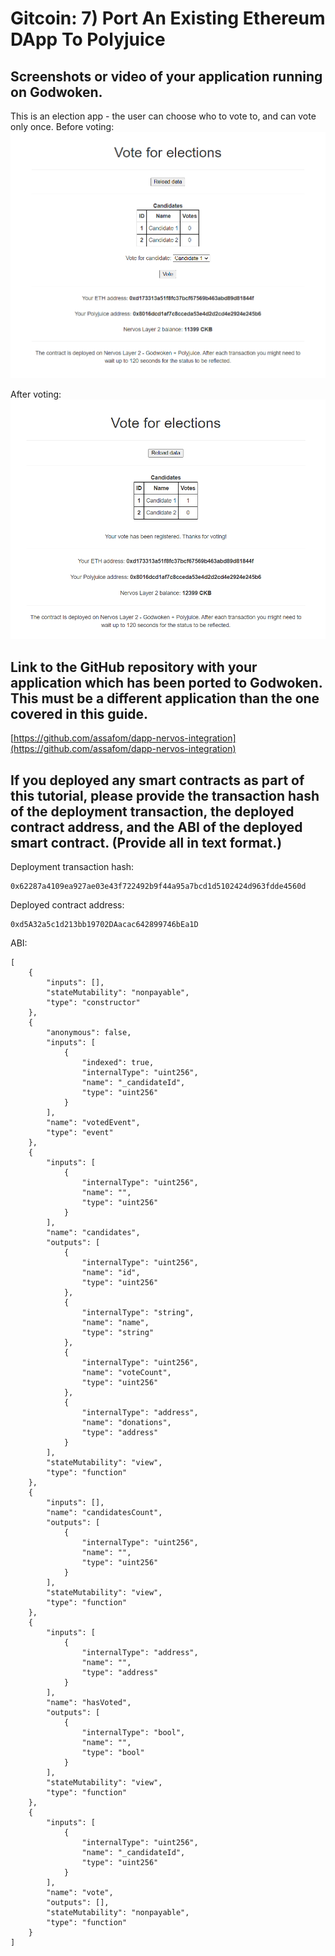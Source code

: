 # Gitcoin: 7) Port An Existing Ethereum DApp To Polyjuice

## Screenshots or video of your application running on Godwoken.
This is an election app - the user can choose who to vote to, and can vote only once.
Before voting:
![Before voting](7.1.1.png)

After voting:
![After voting](7.1.2.png)

## Link to the GitHub repository with your application which has been ported to Godwoken. This must be a different application than the one covered in this guide.
[https://github.com/assafom/dapp-nervos-integration](https://github.com/assafom/dapp-nervos-integration)

## If you deployed any smart contracts as part of this tutorial, please provide the transaction hash of the deployment transaction, the deployed contract address, and the ABI of the deployed smart contract. (Provide all in text format.)
Deployment transaction hash:
```
0x62287a4109ea927ae03e43f722492b9f44a95a7bcd1d5102424d963fdde4560d
```

Deployed contract address:
```
0xd5A32a5c1d213bb19702DAacac642899746bEa1D
```

ABI:
```
[
	{
		"inputs": [],
		"stateMutability": "nonpayable",
		"type": "constructor"
	},
	{
		"anonymous": false,
		"inputs": [
			{
				"indexed": true,
				"internalType": "uint256",
				"name": "_candidateId",
				"type": "uint256"
			}
		],
		"name": "votedEvent",
		"type": "event"
	},
	{
		"inputs": [
			{
				"internalType": "uint256",
				"name": "",
				"type": "uint256"
			}
		],
		"name": "candidates",
		"outputs": [
			{
				"internalType": "uint256",
				"name": "id",
				"type": "uint256"
			},
			{
				"internalType": "string",
				"name": "name",
				"type": "string"
			},
			{
				"internalType": "uint256",
				"name": "voteCount",
				"type": "uint256"
			},
			{
				"internalType": "address",
				"name": "donations",
				"type": "address"
			}
		],
		"stateMutability": "view",
		"type": "function"
	},
	{
		"inputs": [],
		"name": "candidatesCount",
		"outputs": [
			{
				"internalType": "uint256",
				"name": "",
				"type": "uint256"
			}
		],
		"stateMutability": "view",
		"type": "function"
	},
	{
		"inputs": [
			{
				"internalType": "address",
				"name": "",
				"type": "address"
			}
		],
		"name": "hasVoted",
		"outputs": [
			{
				"internalType": "bool",
				"name": "",
				"type": "bool"
			}
		],
		"stateMutability": "view",
		"type": "function"
	},
	{
		"inputs": [
			{
				"internalType": "uint256",
				"name": "_candidateId",
				"type": "uint256"
			}
		],
		"name": "vote",
		"outputs": [],
		"stateMutability": "nonpayable",
		"type": "function"
	}
]
```
